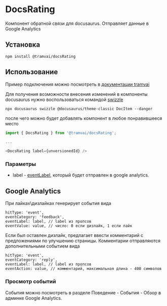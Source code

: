 # DocsRating

Компонент обратной связи для docusaurus. Отправляет данные в Google Analytics

## Установка

`npm install @tramvai/docsRating`

## Использование

Пример подключения можно посмотреть в [документации tramvai](https://github.com/tramvaijs/tramvai/-/blob/master/tools/docSite/src/theme/DocItem/index.js)

Для получения возможности внесения изменений в компоненты docusaurus нужно воспользоваться командой [swizzle](https://v2.docusaurus.io/docs/cli#docusaurus-swizzle)

`npx docusaurus swizzle @docusaurus/theme-classic DocItem --danger`

после чего можно будет добавлять компонент в любое понравившееся место

```js
import { DocsRating } from '@tramvai/docsRating';

...

<DocsRating label={unversionedId} />
```

### Параметры

- label - [eventLabel](https://developers.google.com/analytics/devguides/collection/analyticsjs/field-reference?hl=ru#eventLabel), который будет отправлен в google analytics.

## Google Analytics

При лайках\дизлайках генерирует события вида

```
hitType: 'event',
eventCategory: 'feedback',
eventLabel: label, // label из пропсов
eventValue: value, // число: 0 если дизлайк, 1 если лайк
```

Если был оставлен дизлайк, предлагает ввести комментарий с предложениями по улучшению страницы. Комментарии отправляются дополнительными событием вида

```
hitType: 'event',
eventCategory: 'reply',
eventLabel: label, // label из пропсов
eventAction: value, // комментарий, максимальная длина - 400 символов
```

### Просмотр событий

События можно посмотреть в разделе Поведение - События - Обзор в админке Google Analytics.
